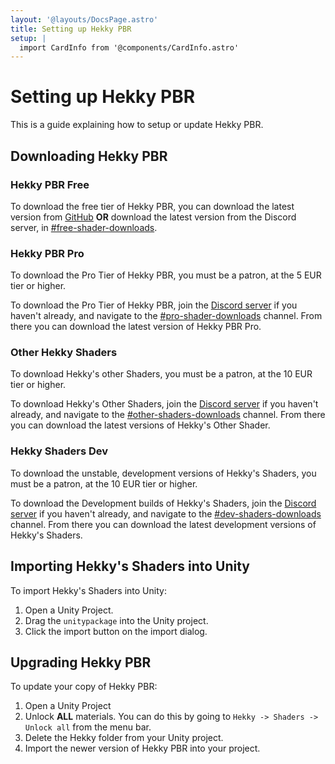 ```yaml
---
layout: '@layouts/DocsPage.astro'
title: Setting up Hekky PBR
setup: | 
  import CardInfo from '@components/CardInfo.astro'
---
```

# Setting up Hekky PBR

This is a guide explaining how to setup or update Hekky PBR.

## Downloading Hekky PBR

### Hekky PBR Free

To download the free tier of Hekky PBR, you can download the latest version from [GitHub](https://github.com/hyblocker/hekky-shaders/releases/latest) **OR** download the latest version from the Discord server, in [#free-shader-downloads](https://discord.com/channels/955867508643086356/965591556109254716).

### Hekky PBR Pro

To download the Pro Tier of Hekky PBR, you must be a patron, at the 5 EUR tier or higher.

To download the Pro Tier of Hekky PBR, join the [Discord server](https://discord.gg/YWN7Z9T8DP) if you haven't already, and navigate to the [#pro-shader-downloads](https://discord.com/channels/955867508643086356/963019893450616903) channel. From there you can download the latest version of Hekky PBR Pro.

### Other Hekky Shaders

To download Hekky's other Shaders, you must be a patron, at the 10 EUR tier or higher.

To download Hekky's Other Shaders, join the [Discord server](https://discord.gg/YWN7Z9T8DP) if you haven't already, and navigate to the [#other-shaders-downloads](https://discord.com/channels/955867508643086356/963019960043581451) channel. From there you can download the latest versions of Hekky's Other Shader.

### Hekky Shaders Dev

To download the unstable, development versions of Hekky's Shaders, you must be a patron, at the 10 EUR tier or higher.

To download the Development builds of Hekky's Shaders, join the [Discord server](https://discord.gg/YWN7Z9T8DP) if you haven't already, and navigate to the [#dev-shaders-downloads](https://discord.com/channels/955867508643086356/975091762806792202) channel. From there you can download the latest development versions of Hekky's Shaders.

## Importing Hekky's Shaders into Unity

To import Hekky's Shaders into Unity:

1. Open a Unity Project.
2. Drag the `unitypackage` into the Unity project.
3. Click the import button on the import dialog.

## Upgrading Hekky PBR

To update your copy of Hekky PBR:

1. Open a Unity Project
2. Unlock **ALL** materials. You can do this by going to `Hekky -> Shaders -> Unlock all` from the menu bar.
3. Delete the Hekky folder from your Unity project.
4. Import the newer version of Hekky PBR into your project.